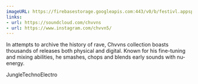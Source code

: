 ```yaml
---
imageURL: https://firebasestorage.googleapis.com:443/v0/b/festivl.appspot.com/o/userContent%2FA7BCD9D1-1946-4FFA-92B7-AA5CD10CA071.png?alt=media&token=818d1aee-c7ce-490e-aa17-2af9fc24f81c
links:
- url: https://soundcloud.com/chvvns
- url: https://www.instagram.com/chvvn5/
---
```

In attempts to archive the history of rave, Chvvns collection boasts thousands of releases both physical and digital. Known for his fine-tuning and mixing abilities, he smashes, chops and blends early sounds with nu-energy.

JungleTechnoElectro 
